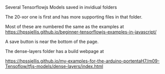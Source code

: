 Several Tensorflowjs Models saved in invidiual folders


The 20-xor one is first and has more supporting files in that folder.

Most of these are numbered the same as the examples at https://hpssjellis.github.io/beginner-tensorflowjs-examples-in-javascript/


A save button is near the bottom of the page.



The dense-layers folder has a build webpage at 

https://hpssjellis.github.io/my-examples-for-the-arduino-portentaH7/m09-Tensoflow/tfjs-models/dense-layers/index.html



